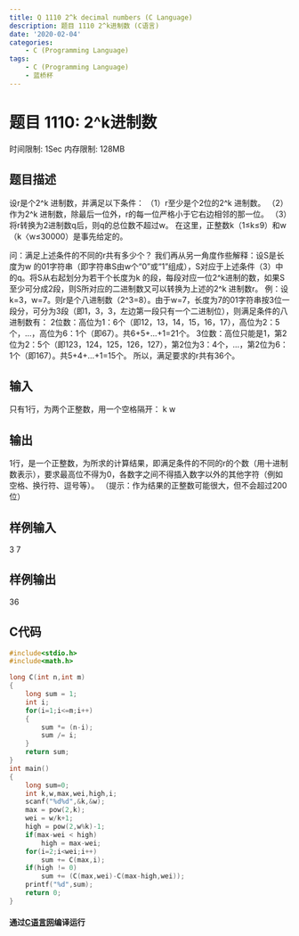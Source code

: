 ```yaml
---
title: Q 1110 2^k decimal numbers (C Language)
description: 题目 1110 2^k进制数 (C语言)
date: '2020-02-04'
categories:
    - C (Programming Language)
tags:
    - C (Programming Language)
    - 蓝桥杯
---
```


# 题目 1110: 2^k进制数
时间限制: 1Sec 内存限制: 128MB
## 题目描述
设r是个2^k 进制数，并满足以下条件：
（1）r至少是个2位的2^k 进制数。
（2）作为2^k 进制数，除最后一位外，r的每一位严格小于它右边相邻的那一位。
（3）将r转换为2进制数q后，则q的总位数不超过w。
在这里，正整数k（1≤k≤9）和w（k〈w≤30000）是事先给定的。

问：满足上述条件的不同的r共有多少个？
我们再从另一角度作些解释：设S是长度为w 的01字符串（即字符串S由w个“0”或“1”组成），S对应于上述条件（3）中的q。将S从右起划分为若干个长度为k 的段，每段对应一位2^k进制的数，如果S至少可分成2段，则S所对应的二进制数又可以转换为上述的2^k 进制数r。
例：设k=3，w=7。则r是个八进制数（2^3=8）。由于w=7，长度为7的01字符串按3位一段分，可分为3段（即1，3，3，左边第一段只有一个二进制位），则满足条件的八进制数有：
2位数：高位为1：6个（即12，13，14，15，16，17），高位为2：5个，…，高位为6：1个（即67）。共6+5+…+1=21个。
3位数：高位只能是1，第2位为2：5个（即123，124，125，126，127），第2位为3：4个，…，第2位为6：1个（即167）。共5+4+…+1=15个。
所以，满足要求的r共有36个。
## 输入
只有1行，为两个正整数，用一个空格隔开：
k w
## 输出
1行，是一个正整数，为所求的计算结果，即满足条件的不同的r的个数（用十进制数表示），要求最高位不得为0，各数字之间不得插入数字以外的其他字符（例如空格、换行符、逗号等）。
（提示：作为结果的正整数可能很大，但不会超过200位）
## 样例输入
3  7
## 样例输出
36
## C代码
```c
#include<stdio.h>
#include<math.h>

long C(int n,int m)
{
	long sum = 1;
	int i;
	for(i=1;i<=m;i++)
	{
		sum *= (n-i);
		sum /= i;
	}
	return sum;
}
int main()
{
	long sum=0;
    int k,w,max,wei,high,i;
    scanf("%d%d",&k,&w);
    max = pow(2,k);
    wei = w/k+1;
    high = pow(2,w%k)-1;
    if(max-wei < high)
    	high = max-wei;
    for(i=2;i<wei;i++)
    	sum += C(max,i);
    if(high != 0)
    	sum += (C(max,wei)-C(max-high,wei));
    printf("%d",sum);
    return 0;
}
```
#### 通过[C语言网](https://www.dotcpp.com/)编译运行